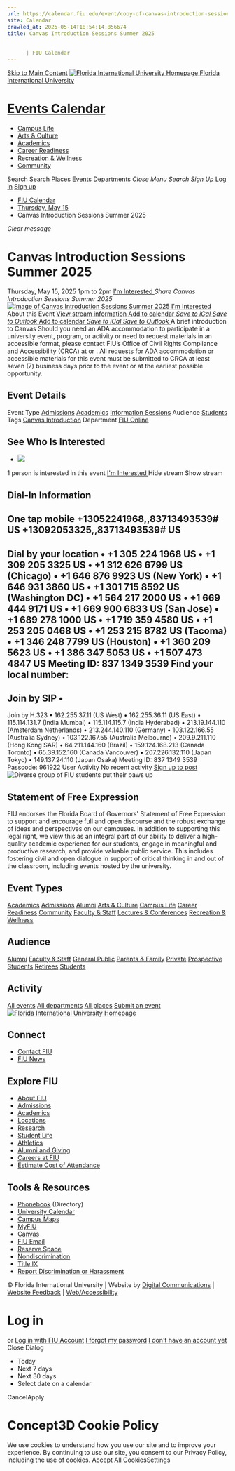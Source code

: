 ```yaml
---
url: https://calendar.fiu.edu/event/copy-of-canvas-introduction-sessions-2788
site: Calendar
crawled_at: 2025-05-14T18:54:14.856674
title: Canvas Introduction Sessions Summer 2025
    
    
      | FIU Calendar
---
```


[Skip to Main Content](https://calendar.fiu.edu/event/copy-of-canvas-introduction-sessions-2788#main-content)
[![Florida International University Homepage](https://digicdn.fiu.edu/core/_assets/images/logo-top.png) Florida International University](https://www.fiu.edu)
# [Events Calendar ](https://calendar.fiu.edu/)
  * [Campus Life](https://calendar.fiu.edu/calendar?event_types%5B%5D=127595)
  * [Arts & Culture](https://calendar.fiu.edu/calendar?event_types%5B%5D=127590)
  * [Academics](https://calendar.fiu.edu/calendar?event_types%5B%5D=127582)
  * [Career Readiness](https://calendar.fiu.edu/calendar?event_types%5B%5D=127584)
  * [Recreation & Wellness](https://calendar.fiu.edu/calendar?event_types%5B%5D=127603)
  * [Community](https://calendar.fiu.edu/calendar?event_types%5B%5D=127601)


Search Search
[Places](https://calendar.fiu.edu/search/places) [Events](https://calendar.fiu.edu/calendar) [Departments](https://calendar.fiu.edu/search/departments)
_Close Menu_
_Search_ [ _Sign Up_ ](https://calendar.fiu.edu/signup)
[Log in](https://calendar.fiu.edu/auth/shib_login?previous_url=https%3A%2F%2Fcalendar.fiu.edu%2Fevent%2Fcopy-of-canvas-introduction-sessions-2788) [Sign up](https://calendar.fiu.edu/signup)
  * [FIU Calendar](https://calendar.fiu.edu/)
  * [Thursday, May 15](https://calendar.fiu.edu/calendar/day/2025/5/15)
  * Canvas Introduction Sessions Summer 2025


_Clear message_
# Canvas Introduction Sessions Summer 2025
Thursday, May 15, 2025 1pm to 2pm 
[ I'm Interested ](https://calendar.fiu.edu/event/49108472276838/confirm?return=https%3A%2F%2Fcalendar.fiu.edu%2Fevent%2Fcopy-of-canvas-introduction-sessions-2788)
_Share Canvas Introduction Sessions Summer 2025_
[ ![Image of Canvas Introduction Sessions Summer 2025](https://localist-images.azureedge.net/photos/37871896268933/card/212fa0ed49d5c134e53280a20afab4ed3007c58e.jpg) ](https://calendar.fiu.edu/photo/37871896268933)
[ I'm Interested ](https://calendar.fiu.edu/event/49108472276838/confirm?return=https%3A%2F%2Fcalendar.fiu.edu%2Fevent%2Fcopy-of-canvas-introduction-sessions-2788)
About this Event
[View stream information ](https://calendar.fiu.edu/event/copy-of-canvas-introduction-sessions-2788#about_stream)
[Add to calendar ](https://calendar.fiu.edu/event/copy-of-canvas-introduction-sessions-2788)
[ _Save to iCal_ ](https://calendar.fiu.edu/event/copy-of-canvas-introduction-sessions-2788.ics "Save to iCal") [ _Save to Outlook_ ](https://calendar.fiu.edu/event/copy-of-canvas-introduction-sessions-2788.ics "Save to Outlook")
[Add to calendar ](https://calendar.fiu.edu/event/copy-of-canvas-introduction-sessions-2788)
[ _Save to iCal_ ](https://calendar.fiu.edu/event/copy-of-canvas-introduction-sessions-2788.ics "Save to iCal") [ _Save to Outlook_ ](https://calendar.fiu.edu/event/copy-of-canvas-introduction-sessions-2788.ics "Save to Outlook")
A brief introduction to Canvas
Should you need an ADA accommodation to participate in a university event, program, or activity or need to request materials in an accessible format, please contact FIU’s Office of Civil Rights Compliance and Accessibility (CRCA) at or . All requests for ADA accommodation or accessible materials for this event must be submitted to CRCA at least seven (7) business days prior to the event or at the earliest possible opportunity. 
## Event Details
Event Type
[Admissions](https://calendar.fiu.edu/search/events?event_types%5B%5D=127583) [Academics](https://calendar.fiu.edu/search/events?event_types%5B%5D=127582) [Information Sessions](https://calendar.fiu.edu/search/events?event_types%5B%5D=127586)
Audience
[Students](https://calendar.fiu.edu/search/events?event_types%5B%5D=121719)
Tags
[Canvas Introduction](https://calendar.fiu.edu/search/events?event_types%5B%5D=41030931647909)
Department
[FIU Online](https://calendar.fiu.edu/department/fiu_online)
##  See Who Is Interested 
  * ![](https://localist-images.azureedge.net/photos/664326/small/7eb1b843932ccca9c16245cc99f64d88370c9c69.jpg)


1 person  is interested in this event
[ I'm Interested ](https://calendar.fiu.edu/event/49108472276838/confirm?return=https%3A%2F%2Fcalendar.fiu.edu%2Fevent%2Fcopy-of-canvas-introduction-sessions-2788)
Hide stream Show stream
## Dial-In Information
One tap mobile +13052241968,,83713493539# US +13092053325,,83713493539# US
---
Dial by your location • +1 305 224 1968 US • +1 309 205 3325 US • +1 312 626 6799 US (Chicago) • +1 646 876 9923 US (New York) • +1 646 931 3860 US • +1 301 715 8592 US (Washington DC) • +1 564 217 2000 US • +1 669 444 9171 US • +1 669 900 6833 US (San Jose) • +1 689 278 1000 US • +1 719 359 4580 US • +1 253 205 0468 US • +1 253 215 8782 US (Tacoma) • +1 346 248 7799 US (Houston) • +1 360 209 5623 US • +1 386 347 5053 US • +1 507 473 4847 US
Meeting ID: 837 1349 3539
Find your local number: 
---
Join by SIP • 
---
Join by H.323 • 162.255.37.11 (US West) • 162.255.36.11 (US East) • 115.114.131.7 (India Mumbai) • 115.114.115.7 (India Hyderabad) • 213.19.144.110 (Amsterdam Netherlands) • 213.244.140.110 (Germany) • 103.122.166.55 (Australia Sydney) • 103.122.167.55 (Australia Melbourne) • 209.9.211.110 (Hong Kong SAR) • 64.211.144.160 (Brazil) • 159.124.168.213 (Canada Toronto) • 65.39.152.160 (Canada Vancouver) • 207.226.132.110 (Japan Tokyo) • 149.137.24.110 (Japan Osaka)
Meeting ID: 837 1349 3539 Passcode: 961922
User Activity
No recent activity
[Sign up to post](https://calendar.fiu.edu/auth/shib_login?previous_url=https%3A%2F%2Fcalendar.fiu.edu%2Fevent%2Fcopy-of-canvas-introduction-sessions-2788)
![Diverse group of FIU students put their paws up](https://www.fiu.edu/_assets/images/thumbnail-students-paw.jpg)
## Statement of Free Expression
FIU endorses the Florida Board of Governors' Statement of Free Expression to support and encourage full and open discourse and the robust exchange of ideas and perspectives on our campuses. In addition to supporting this legal right, we view this as an integral part of our ability to deliver a high-quality academic experience for our students, engage in meaningful and productive research, and provide valuable public service. This includes fostering civil and open dialogue in support of critical thinking in and out of the classroom, including events hosted by the university.
## Event Types
[Academics](https://calendar.fiu.edu/calendar?event_types%5B%5D=127582)
[Admissions](https://calendar.fiu.edu/calendar?event_types%5B%5D=127583)
[Alumni](https://calendar.fiu.edu/calendar?event_types%5B%5D=127589)
[Arts & Culture](https://calendar.fiu.edu/calendar?event_types%5B%5D=127590)
[Campus Life](https://calendar.fiu.edu/calendar?event_types%5B%5D=127595)
[Career Readiness](https://calendar.fiu.edu/calendar?event_types%5B%5D=127584)
[Community](https://calendar.fiu.edu/calendar?event_types%5B%5D=127601)
[Faculty & Staff](https://calendar.fiu.edu/calendar?event_types%5B%5D=127602)
[Lectures & Conferences](https://calendar.fiu.edu/calendar?event_types%5B%5D=127587)
[Recreation & Wellness](https://calendar.fiu.edu/calendar?event_types%5B%5D=127603)
## Audience
[Alumni](https://calendar.fiu.edu/calendar?event_types%5B%5D=121721)
[Faculty & Staff](https://calendar.fiu.edu/calendar?event_types%5B%5D=121720)
[General Public](https://calendar.fiu.edu/calendar?event_types%5B%5D=121722)
[Parents & Family](https://calendar.fiu.edu/calendar?event_types%5B%5D=36918157286658)
[Private](https://calendar.fiu.edu/calendar?event_types%5B%5D=129753)
[Prospective Students](https://calendar.fiu.edu/calendar?event_types%5B%5D=121723)
[Retirees](https://calendar.fiu.edu/calendar?event_types%5B%5D=37290279036119)
[Students](https://calendar.fiu.edu/calendar?event_types%5B%5D=121719)
## Activity
[All events](https://calendar.fiu.edu/search?what=events)
[All departments](https://calendar.fiu.edu/search/departments)
[All places](https://calendar.fiu.edu/search?what=places)
[Submit an event](https://calendar.fiu.edu/admin/events/new/basic-information)
[ ![Florida International University Homepage](https://digicdn.fiu.edu/core/_assets/images/footer-logo.svg) ](https://www.fiu.edu/)
## Connect
  * [Contact FIU](https://www.fiu.edu/about/contact-us/index.html)
  * [FIU News](https://news.fiu.edu/)


## Explore FIU
  * [About FIU](https://www.fiu.edu/about/index.html)
  * [Admissions](https://www.fiu.edu/admissions/index.html)
  * [Academics](https://www.fiu.edu/academics/index.html)
  * [Locations](https://www.fiu.edu/locations/index.html)
  * [Research](https://www.fiu.edu/research/index.html)
  * [Student Life](https://www.fiu.edu/student-life/index.html)
  * [Athletics](https://www.fiu.edu/athletics/index.html)
  * [Alumni and Giving](https://www.fiu.edu/alumni-and-giving/index.html)
  * [Careers at FIU](https://hr.fiu.edu/careers/)
  * [Estimate Cost of Attendance](https://onestop.fiu.edu/finances/estimate-your-costs/)


## Tools & Resources
  * [Phonebook](https://phonebook.fiu.edu) (Directory)
  * [University Calendar](https://calendar.fiu.edu/)
  * [Campus Maps](https://campusmaps.fiu.edu/)
  * [MyFIU](https://my.fiu.edu/)
  * [Canvas](https://canvas.fiu.edu)
  * [FIU Email](http://mail.fiu.edu/)
  * [Reserve Space](https://reservespace.fiu.edu/make-reservation/)
  * [Nondiscrimination](https://ace.fiu.edu/civil-rights-and-accessibility/harassment-and-discrimination/)
  * [Title IX](https://ace.fiu.edu/title-ix/)
  * [Report Discrimination or Harassment](https://report.fiu.edu/)


© Florida International University  | Website by [Digital Communications](https://stratcomm.fiu.edu/digital-print/websites/) | [Website Feedback](https://webforms.fiu.edu/view.php?id=370774&element_5=https://calendar.fiu.edu/https://calendar.fiu.edu/) | [Web/Accessibility](https://accessibility.fiu.edu/)
# Log in
or
[Log in with FIU Account](https://calendar.fiu.edu/auth/shib_login?previous_url=https%3A%2F%2Fcalendar.fiu.edu%2Fevent%2Fcopy-of-canvas-introduction-sessions-2788)
[I forgot my password](https://calendar.fiu.edu/auth/forgot) [I don't have an account yet](https://calendar.fiu.edu/signup)
Close Dialog
  * Today
  * Next 7 days
  * Next 30 days
  * Select date on a calendar


CancelApply
# Concept3D Cookie Policy
We use cookies to understand how you use our site and to improve your experience. By continuing to use our site, you consent to our Privacy Policy, including the use of cookies. 
Accept All CookiesSettings

